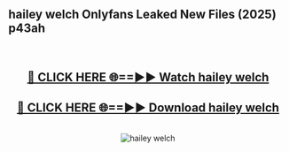 <h2>hailey welch Onlyfans Leaked New Files (2025) p43ah</h2>
<br>
<div align="center">
<h2><a href="https://mediafiles.top/hailey_welch&ref=git" rel="nofollow">🔴 CLICK HERE 🌐==►► Watch hailey welch</a></h2>
<h2><a href="https://mediafiles.top/hailey_welch&ref=git" rel="nofollow">🔴 CLICK HERE 🌐==►► Download hailey welch</a></h2>
<br>
<a href="https://mediafiles.top/hailey_welch&ref=git" rel="nofollow" data-target="animated-image.originalLink"><img src="https://i.ibb.co.com/xMMVF88/686577567.gif" alt="hailey welch" style="max-width: 100%; display: inline-block;" data-target="animated-image.originalImage"></a>
</div>
<br>
<br>